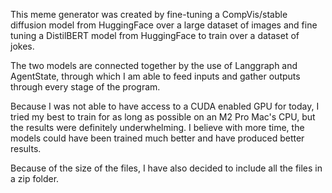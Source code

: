 This meme generator was created by fine-tuning a CompVis/stable diffusion model from HuggingFace over a large dataset of images and fine tuning a DistilBERT model from HuggingFace to train over a dataset of jokes.

The two models are connected together by the use of Langgraph and AgentState, through which I am able to feed inputs and gather outputs through every stage of the program.

Because I was not able to have access to a CUDA enabled GPU for today, I tried my best to train for as long as possible on an M2 Pro Mac's CPU, but the results were definitely underwhelming. I believe with more time,
the models could have been trained much better and have produced better results.

Because of the size of the files, I have also decided to include all the files in a zip folder.

